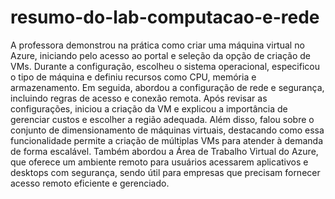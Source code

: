 # resumo-do-lab-computacao-e-rede

A professora demonstrou na prática como criar uma máquina virtual no Azure, iniciando pelo acesso ao portal e seleção da opção de criação de VMs. Durante a configuração, escolheu o sistema operacional, especificou o tipo de máquina e definiu recursos como CPU, memória e armazenamento. Em seguida, abordou a configuração de rede e segurança, incluindo regras de acesso e conexão remota. Após revisar as configurações, iniciou a criação da VM e explicou a importância de gerenciar custos e escolher a região adequada. Além disso, falou sobre o conjunto de dimensionamento de máquinas virtuais, destacando como essa funcionalidade permite a criação de múltiplas VMs para atender à demanda de forma escalável. Também abordou a Área de Trabalho Virtual do Azure, que oferece um ambiente remoto para usuários acessarem aplicativos e desktops com segurança, sendo útil para empresas que precisam fornecer acesso remoto eficiente e gerenciado.
